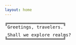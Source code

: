 ```yaml
---
layout: home
---
```


<tt style="line-height: 90%;">
╔═════════════════════╗ <br/>
&nbsp;Greetings, travelers.<br/>
                            <br/> 
&nbsp;Shall we explore realms? <br/>
╚═════════════════════╝
</tt>
